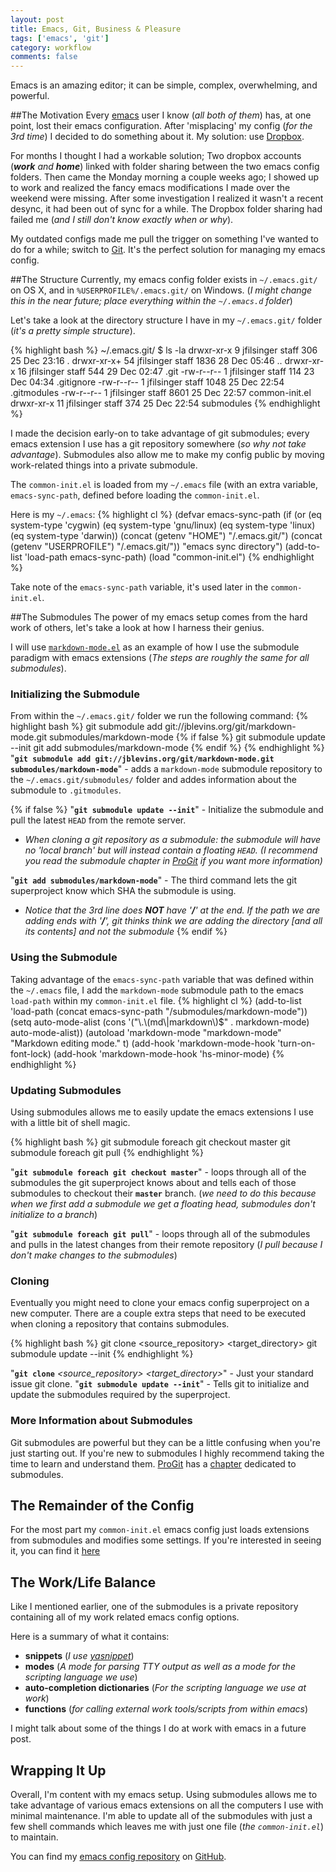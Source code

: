 ```yaml
---
layout: post
title: Emacs, Git, Business & Pleasure
tags: ['emacs', 'git']
category: workflow
comments: false
---
```

Emacs is an amazing editor; it can be simple, complex, overwhelming, and powerful.

##The Motivation
Every [emacs](http://www.gnu.org/software/emacs/) user I know (_all both of them_)
has, at one point, lost their emacs configuration.  After 'misplacing' my config (_for the 3rd
time_) I decided to do something about it.   My solution: use [Dropbox](http://dropbox.com).

For months I thought I had a workable solution;  Two dropbox accounts (_**work** and **home**_) linked with folder sharing 
between the two emacs config folders.  Then came the Monday morning a couple weeks ago; I showed up
to work and realized the fancy emacs modifications I made over the weekend were missing.
After some investigation I realized it wasn't a recent desync, it had been out of sync for a while.  The Dropbox folder
sharing had failed me (_and I still don't know exactly when or why_).

My outdated configs made me pull the trigger on something I've wanted to do for a while; switch to [Git](http://git-scm.com/).
It's the perfect solution for managing my emacs config.


##The Structure
Currently, my emacs config folder exists in `~/.emacs.git/` on OS X, and in `%USERPROFILE%/.emacs.git/` on Windows. (_I
might change this in the near future; place everything within the `~/.emacs.d` folder_)

Let's take a look at the directory structure I have in my `~/.emacs.git/` folder (_it's a pretty simple structure_).

{% highlight bash %}
~/.emacs.git/ $ ls -la
drwxr-xr-x   9 jfilsinger  staff   306 25 Dec 23:16 .
drwxr-xr-x+ 54 jfilsinger  staff  1836 28 Dec 05:46 ..
drwxr-xr-x  16 jfilsinger  staff   544 29 Dec 02:47 .git
-rw-r--r--   1 jfilsinger  staff   114 23 Dec 04:34 .gitignore
-rw-r--r--   1 jfilsinger  staff  1048 25 Dec 22:54 .gitmodules
-rw-r--r--   1 jfilsinger  staff  8601 25 Dec 22:57 common-init.el
drwxr-xr-x  11 jfilsinger  staff   374 25 Dec 22:54 submodules
{% endhighlight %}

I made the decision early-on to take advantage of git submodules; every emacs extension I use
has a git repository somewhere (_so why not take advantage_).   Submodules also allow me to make my config
public by moving work-related things into a private submodule.

The `common-init.el` is loaded from my `~/.emacs` file (with an extra variable, `emacs-sync-path`, defined before loading the `common-init.el`.

Here is my `~/.emacs`:
{% highlight cl %}
(defvar emacs-sync-path (if (or (eq system-type 'cygwin)
			     (eq system-type 'gnu/linux)
			     (eq system-type 'linux)
			     (eq system-type 'darwin))
			  (concat (getenv "HOME") "/.emacs.git/")
			  (concat (getenv "USERPROFILE") "/.emacs.git/"))
  "emacs sync directory")
(add-to-list 'load-path emacs-sync-path)
(load "common-init.el")
{% endhighlight %}

Take note of the `emacs-sync-path` variable, it's used later in the `common-init.el`.


##The Submodules
The power of my emacs setup comes from the hard work of others,  let's take a look at how I harness their genius.

I will use [`markdown-mode.el`](http://jblevins.org/projects/markdown-mode/) as an example of how I use the submodule paradigm with emacs extensions (_The steps are roughly the same for all submodules_).


### Initializing the Submodule
From within the `~/.emacs.git/` folder we run the following command:
{% highlight bash %}
git submodule add git://jblevins.org/git/markdown-mode.git submodules/markdown-mode
{% if false %} 
git submodule update --init
git add submodules/markdown-mode
{% endif %}
{% endhighlight %}
"**`git submodule add git://jblevins.org/git/markdown-mode.git submodules/markdown-mode`**" - adds a `markdown-mode` submodule repository to the `~/.emacs.git/submodules/` folder and addes information about the submodule to `.gitmodules`.

{% if false %}
"**`git submodule update --init`**" - Initialize the submodule and pull the latest `HEAD` from the remote server.

* _When cloning a git repository as a submodule:  the submodule will have no 'local branch' but will instead contain a floating `HEAD`. (I recommend you read the submodule chapter in [ProGit](http://progit.org/book/ch6-6.html) if you want more information)_


"**`git add submodules/markdown-mode`**" - The third command lets the git superproject know which SHA the submodule is using. 

* _Notice that the 3rd line does **NOT** have '**/**' at the end.  If the path we are adding ends with '**/**', git thinks think we are adding the directory [and all its contents] and not the submodule_
{% endif %}

### Using the Submodule
Taking advantage of the `emacs-sync-path` variable that was defined within the `~/.emacs` file, I add the `markdown-mode` submodule
path to the emacs `load-path` within my `common-init.el` file.
{% highlight cl %}
(add-to-list 'load-path (concat emacs-sync-path "/submodules/markdown-mode"))
(setq auto-mode-alist 
	(cons '("\\.\\(md\\|markdown\\)$" . markdown-mode) auto-mode-alist))
(autoload 'markdown-mode "markdown-mode" "Markdown editing mode." t)
(add-hook 'markdown-mode-hook 'turn-on-font-lock)
(add-hook 'markdown-mode-hook 'hs-minor-mode)
{% endhighlight %}


### Updating Submodules
Using submodules allows me to easily update the emacs extensions I use with a little bit of shell magic.

{% highlight bash %}
git submodule foreach git checkout master
git submodule foreach git pull
{% endhighlight %}

"**`git submodule foreach git checkout master`**" - loops through all of the submodules the git superproject knows about and tells each of those submodules
to checkout their **`master`** branch. (_we need to do this because when we first add a submodule we get a floating head, submodules
don't initialize to a branch_)

"**`git submodule foreach git pull`**" - loops through all of the submodules and pulls in the latest changes from their remote repository (_I pull because I don't make changes to the submodules_)

### Cloning
Eventually you might need to clone your emacs config superproject on a new computer.  There are a couple extra steps that
need to be executed when cloning a repository that contains submodules.

{% highlight bash %}
git clone <source_repository> <target_directory>
git submodule update --init
{% endhighlight %}

"**`git clone`** _<source\_repository> <target\_directory>_" - Just your standard issue git clone.
"**`git submodule update --init`**" - Tells git to initialize and update the submodules required by the superproject.

### More Information about Submodules
Git submodules are powerful but they can be a little confusing when you're just starting out.  If you're new to submodules 
I highly recommend taking the time to learn and understand them. [ProGit](http://progit.org/book/) has
a [chapter](http://progit.org/book/ch6-6.html) dedicated to submodules.

## The Remainder of the Config
For the most part my `common-init.el` emacs config just loads extensions from submodules and modifies some settings.
If you're interested in seeing it,  you can find it [here](https://github.com/filsinger/emacs-config/blob/master/common-init.el)


## The Work/Life Balance 
Like I mentioned earlier, one of the submodules is a private repository containing all of my work related emacs config options.

Here is a summary of what it contains:

* **snippets** (_I use [yasnippet](https://github.com/capitaomorte/yasnippet)_)
* **modes** (_A mode for parsing TTY output as well as a mode for the scripting language we use_)
* **auto-completion dictionaries** (_For the scripting language we use at work_)
* **functions** (_for calling external work tools/scripts from within emacs_)

I might talk about some of the things I do at work with emacs in a future post.

## Wrapping It Up
Overall,  I'm content with my emacs setup.  Using submodules allows me to take advantage of various
emacs extensions on all the computers I use with minimal maintenance. I'm able to update all of the submodules
with just a few shell commands which leaves me with just one file (_the `common-init.el`_) to maintain.

You can find my [emacs config repository](https://github.com/filsinger/emacs-config) on [GitHub](https://github.com).


